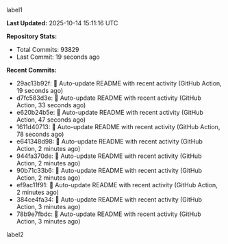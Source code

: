 
label1 
<!-- ACTIVITY_START -->
**Last Updated:** 2025-10-14 15:11:16 UTC

**Repository Stats:**
- Total Commits: 93829
- Last Commit: 19 seconds ago

**Recent Commits:**
- 29ac13b92f: 🤖 Auto-update README with recent activity (GitHub Action, 19 seconds ago)
- d7fc583d3e: 🤖 Auto-update README with recent activity (GitHub Action, 33 seconds ago)
- e620b24b5e: 🤖 Auto-update README with recent activity (GitHub Action, 47 seconds ago)
- 1611d40713: 🤖 Auto-update README with recent activity (GitHub Action, 78 seconds ago)
- e641348d98: 🤖 Auto-update README with recent activity (GitHub Action, 2 minutes ago)
- 944fa370de: 🤖 Auto-update README with recent activity (GitHub Action, 2 minutes ago)
- 90b71c33b6: 🤖 Auto-update README with recent activity (GitHub Action, 2 minutes ago)
- ef9ac11f91: 🤖 Auto-update README with recent activity (GitHub Action, 2 minutes ago)
- 384ce4fa34: 🤖 Auto-update README with recent activity (GitHub Action, 3 minutes ago)
- 78b9e7fbdc: 🤖 Auto-update README with recent activity (GitHub Action, 3 minutes ago)
<!-- ACTIVITY_END -->

label2
